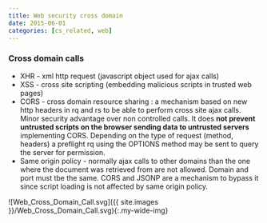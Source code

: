 ```yaml
---
title: Web security cross domain
date: 2015-06-01
categories: [cs_related, web]
---
```


### Cross domain calls
* XHR - xml http request (javascript object used for ajax calls)
* XSS - cross site scripting (embedding malicious scripts in trusted web pages)
* CORS - cross domain resource sharing : a mechanism based on new http headers in rq and rs to be able to perform cross site ajax calls.
  Minor security advantage over non controlled calls. It does **not prevent untrusted scripts on the browser sending data to untrusted servers**
  implementing CORS. Depending on the type of request (method, headers) a preflight rq using the OPTIONS method may be sent to query the server for permission.
* Same origin policy - normally ajax calls to other domains than the one where the document was retrieved from are not allowed.
  Domain and port must tbe the same. CORS and JSONP are a mechanism to bypass it since script loading is not affected by same origin policy.

![Web_Cross_Domain_Call.svg]({{ site.images }}/Web_Cross_Domain_Call.svg){:.my-wide-img}
